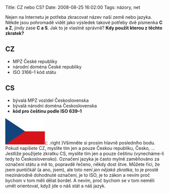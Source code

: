 Title: CZ nebo CS?
Date: 2008-08-25 16:02:00
Tags: názory, net

Nejen na Internetu je potřeba zkracovat název naší země nebo jazyka. Někde jsou pohromadě vidět jako výsledek takové potřeby dvě písmenka **C a Z**, jindy zase **C a S**. Jak to je vlastně správně? **Kdy použít kterou z těchto zkratek?**

## CZ

-   MPZ České republiky
-   národní doména České republiky
-   ISO 3166–1 kód státu

## CS

-   bývalá MPZ vozidel Československa
-   bývalá národní doména Československa
-   **kód pro češtinu podle ISO 639–1**

![obrázek](images/65.jpg){: .right }Všimněte si prosím hlavně posledního bodu. Pokud napíšete CZ, myslíte tím jen a pouze Českou republiku, Česko, … Jestliže použijete zkratku CS, myslíte tím jen a pouze češtinu (vynecháme-li tedy to Československo). Označení jazyka je často mylně zaměňováno za označení státu a mě to, popravdě řečeno, někdy dost štve. Můžete říci, že jsem puntičkář (a ano, jsem), ale toto není *jen nějaká zkratka*, to je prostě mezinárodně dohodnuté označení, je to ISO, je to zákon a nevím proč bychom v tom měli dělat bordel. A nevím, proč bychom se v tom neměli umět orientovat, když jde o náš stát a náš jazyk.